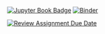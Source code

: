 [![Jupyter Book Badge](https://jupyterbook.org/badge.svg)](< https://ucb-stat-159-s23.github.io/project-group19/>)
[![Binder](https://mybinder.org/badge_logo.svg)](https://mybinder.org/v2/gh/UCB-stat-159-s23/project-group19.git/HEAD)


[![Review Assignment Due Date](https://classroom.github.com/assets/deadline-readme-button-24ddc0f5d75046c5622901739e7c5dd533143b0c8e959d652212380cedb1ea36.svg)](https://classroom.github.com/a/LiaEl886)
